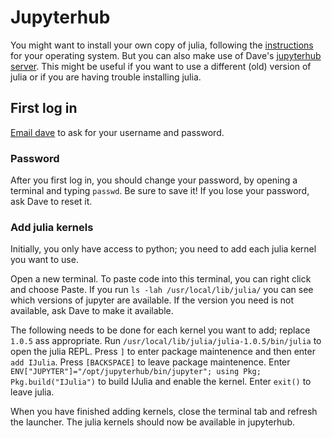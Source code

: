 # Jupyterhub

You might want to install your own copy of julia, following the [instructions](https://julialang.org/downloads/platform/) for your operating system.
But you can also make use of Dave's [jupyterhub server](https://jh.dasmithmaths.com).
This might be useful if you want to use a different (old) version of julia or if you are having trouble installing julia.

## First log in
[Email dave](mailto:dave.smith@yale-nus.edu.sg) to ask for your username and password.

### Password
After you first log in, you should change your password, by opening a terminal and typing `passwd`.
Be sure to save it!
If you lose your password, ask Dave to reset it.

### Add julia kernels
Initially, you only have access to python; you need to add each julia kernel you want to use.

Open a new terminal.
To paste code into this terminal, you can right click and choose Paste.
If you run `ls -lah /usr/local/lib/julia/` you can see which versions of jupyter are available.
If the version you need is not available, ask Dave to make it available.

The following needs to be done for each kernel you want to add; replace `1.0.5` ass appropriate.
Run `/usr/local/lib/julia/julia-1.0.5/bin/julia` to open the julia REPL.
Press `]` to enter package maintenence and then enter `add IJulia`.
Press `[BACKSPACE]` to leave package maintenence.
Enter `ENV["JUPYTER"]="/opt/jupyterhub/bin/jupyter"; using Pkg; Pkg.build("IJulia")` to build IJulia and enable the kernel.
Enter `exit()` to leave julia.

When you have finished adding kernels, close the terminal tab and refresh the launcher.
The julia kernels should now be available in jupyterhub.
